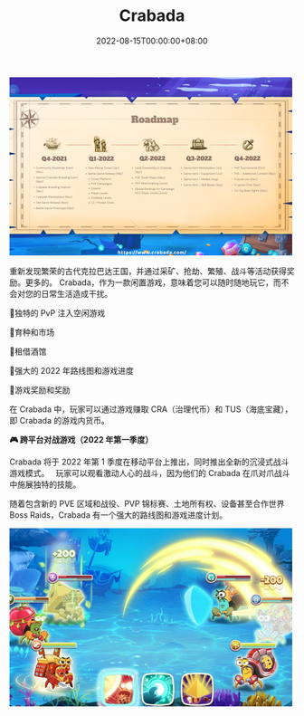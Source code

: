 ﻿---
title: "Crabada"
description: "Crabada 是一款令人兴奋的 NFT 游戏，它基于一个充满激烈战斗的隐士蟹的世界，称为 Crabada。"
date: 2022-08-15T00:00:00+08:00
lastmod: 2022-08-15T00:00:00+08:00
draft: false
authors: ["crazyxuanshao"]
featuredImage: "crabada.png"
tags: ["NFT Games","Crabada"]
categories: ["nfts"]
nfts: ["NFT Games"]
blockchain: "Avalanche"
website: "https://www.crabada.com/?utm_source=DappRadar&utm_medium=deeplink&utm_campaign=visit-website"
twitter: "https://twitter.com/PlayCrabada"
discord: "https://discord.com/invite/PlayCrabada"
telegram: "https://t.me/playcrabada"
github: ""
youtube: "https://www.youtube.com/c/CrabadaOfficial"
twitch: ""
facebook: "https://www.facebook.com/PlayCrabada"
instagram: "https://www.instagram.com/playcrabada/"
reddit: "https://www.reddit.com/r/PlayCrabada/"
medium: "https://medium.com/@PlayCrabada"
steam: ""
gitbook: ""
googleplay: ""
appstore: ""
status: "Live"
weight: 
lightgallery: true
toc: true
pinned: false
recommend: false
recommend1: false
---

![dnasin](dnasin.png)

<p>重新发现繁荣的古代克拉巴达王国，并通过采矿、抢劫、繁殖、战斗等活动获得奖励。更多的。 Crabada，作为一款闲置游戏，意味着您可以随时随地玩它，而不会对您的日常生活造成干扰。</p>
<p>💠独特的 PvP 注入空闲游戏&nbsp;</p>
<p>💠育种和市场&nbsp;</p>
<p>💠租借酒馆&nbsp;</p>
<p>💠强大的 2022 年路线图和游戏进度&nbsp;</p>
<p>💠游戏奖励和奖励</p>
<p>在 Crabada 中，玩家可以通过游戏赚取 CRA（治理代币）和 TUS（海底宝藏），即 Crabada 的游戏内货币。</p>
<p><strong>🎮 跨平台对战游戏（2022 年第一季度）&nbsp;</strong></p>
<p>Crabada 将于 2022 年第 1 季度在移动平台上推出，同时推出全新的沉浸式战斗游戏模式。 &nbsp;&nbsp;玩家可以观看激动人心的战斗，因为他们的 Crabada 在爪对爪战斗中施展独特的技能。</p>
<p>随着包含新的 PVE 区域和战役、PVP 锦标赛、土地所有权、设备甚至合作世界 Boss Raids，Crabada 有一个强大的路线图和游戏进度计划。</p>

![vbuv](vbuv.png)